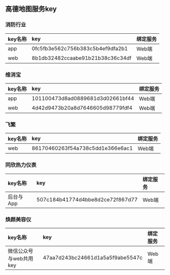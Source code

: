 ## 高德地图服务key

### 消防行业
| key名称 | key | 绑定服务 |
| :--- | :--- | :--- |
| app | 0fc5fb3e562c756b383c5b4ef9dfa2b1 | Web端 |
| web | 8b1db32482ccaabe91b21b38c36c34df | Web端 |

### 维消宝
| key名称 | key | 绑定服务 |
| :--- | :--- | :--- |
| app | 101100473d8ad0889681d3d02661bf44 | Web端 |
| web | 4d42d9473b20a8d7646605d98779fdf4 | Web端 |

### 飞繁
| key名称 | key | 绑定服务 |
| :--- | :--- | :--- |
| web | 86170460263f54a738c5dd1e366e6ac1 | Web端 |

### 同欣热力仪表
| key名称 | key | 绑定服务 |
| :--- | :--- | :--- |
| 后台与App | 507c184b41774d4bbe8d2ce72f867d77 | Web端 |

### 焕颜美容仪
| key名称 | key | 绑定服务 |
| :--- | :--- | :--- |
| 微信公众号与web共用key | 47aa7d243bc24661d1a5a5f9abe5547c | Web端 |
